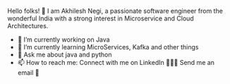 Hello folks! 👋
I am Akhilesh Negi, a passionate software engineer from the wonderful India with a strong interest in Microservice and Cloud Architectures.

- 🔭 I’m currently working on Java
- 🌱 I’m currently learning MicroServices, Kafka and other things
- 💬 Ask me about java and python
- 📫 How to reach me: 
Connect with me on LinkedIn 👨🏻‍💻 
Send me an email 📧

